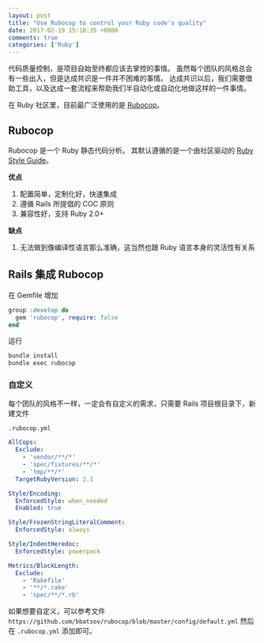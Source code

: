 ```yaml
---
layout: post
title: "Use Rubocop to control your Ruby code's quality"
date: 2017-02-19 15:18:35 +0800
comments: true
categories: ['Ruby']
---
```


代码质量控制，是项目自始至终都应该去掌控的事情。
虽然每个团队的风格总会有一些出入，但是达成共识是一件并不困难的事情。
达成共识以后，我们需要借助工具，以及达成一套流程来帮助我们半自动化或自动化地做这样的一件事情。

在 Ruby 社区里，目前最广泛使用的是 [Rubocop](https://github.com/bbatsov/rubocop)。


## Rubocop

Rubocop 是一个 Ruby 静态代码分析。
其默认遵循的是一个由社区驱动的 [Ruby Style Guide](https://github.com/bbatsov/ruby-style-guide)。

**优点**

1. 配置简单，定制化好，快速集成
2. 遵循 Rails 所提倡的 COC 原则
3. 兼容性好，支持 Ruby 2.0+

**缺点**

1. 无法做到像编译性语言那么准确，这当然也跟 Ruby 语言本身的灵活性有关系

## Rails 集成 Rubocop

在 Gemfile 增加

```ruby
group :develop do
  gem 'rubocop', require: false
end
```

运行

```bash
bundle install
bundle exec rubocop
```

### 自定义

每个团队的风格不一样，一定会有自定义的需求，只需要 Rails 项目根目录下，新建文件

`.rubocop.yml`

```yaml
AllCops:
  Exclude:
    - 'vendor/**/*'
    - 'spec/fixtures/**/*'
    - 'tmp/**/*'
  TargetRubyVersion: 2.1

Style/Encoding:
  EnforcedStyle: when_needed
  Enabled: true

Style/FrozenStringLiteralComment:
  EnforcedStyle: always

Style/IndentHeredoc:
  EnforcedStyle: powerpack

Metrics/BlockLength:
  Exclude:
    - 'Rakefile'
    - '**/*.rake'
    - 'spec/**/*.rb'
```

如果想要自定义，可以参考文件 `https://github.com/bbatsov/rubocop/blob/master/config/default.yml`
然后在 `.rubocop.yml` 添加即可。


